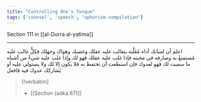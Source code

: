 ```yaml
---
title: "Controlling One's Tongue"
tags: ['counsel', 'speech', "aphorism-compilation"]
---
```


 Section 111 in [[al-Durra al-yatīma]]

---
اعلم أن لسانك أداة مُغَلَّبة يتغالب عليه عقلك وغضبك وهواك وجهلك فكلٌّ غالب عليه مُستمتعٌ به وصارفه في محبته فإذا غلب عليه عقلك فهو لك وإذا غلب عليه شيءٌ من أشباه ما سميت لك فهو لعدوك فإن استطعت أن تحتفظ به فلا يكون إلا لك ولا يستولي عليه أو يُشاركك عدوك فيه فافعل

> [!verbatim]
> - [[Section (adka.67)]]
